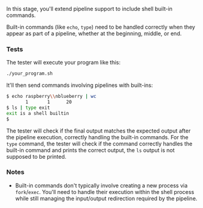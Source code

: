 In this stage, you'll extend pipeline support to include shell built-in commands.

Built-in commands (like `echo`, `type`) need to be handled correctly when they appear as part of a pipeline, whether at the beginning, middle, or end.

### Tests

The tester will execute your program like this:

```bash
./your_program.sh
```

It'll then send commands involving pipelines with built-ins:

```bash
$ echo raspberry\\nblueberry | wc
       1       1      20
$ ls | type exit
exit is a shell builtin
$
```

The tester will check if the final output matches the expected output after the pipeline execution, correctly handling the built-in commands.
For the `type` command, the tester will check if the command correctly handles the built-in command and prints the correct output, the `ls` output is not supposed to be printed.

### Notes

-   Built-in commands don't typically involve creating a new process via `fork`/`exec`. You'll need to handle their execution within the shell process while still managing the input/output redirection required by the pipeline.